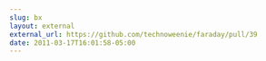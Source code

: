 ```yaml
---
slug: bx
layout: external
external_url: https://github.com/technoweenie/faraday/pull/39
date: 2011-03-17T16:01:58-05:00
---
```

